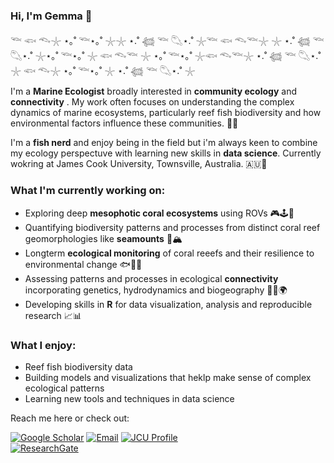 
### Hi, I'm Gemma 👋

𓆝 𓆟 𓆞𓇼 ⋆｡˚ 𓆝⋆｡˚ 𓇼𓇼 ⋆.˚ 𓆉 𓆝 𓆡⋆.˚ 𓇼𓆝 𓆟 𓆞𓆝𓇼 𓇼 ⋆.˚ 𓆉 𓆝 𓆡⋆.˚ 𓇼⋆｡˚ 𓆝⋆｡˚ 𓇼 𓆟 𓆞𓆝 𓇼 ⋆｡˚ 𓆝⋆｡˚ 𓇼𓆟 𓆞𓆝𓇼 ⋆.˚ 𓆉 𓆝 𓆡⋆.˚ 𓇼 𓆟 𓆞𓇼 ⋆｡˚ 𓆝⋆｡˚ 𓇼 ⋆.˚ 𓆉 𓆝 𓆡⋆.˚ 𓇼

I'm a **Marine Ecologist** broadly interested in **community ecology** and **connectivity** . My work often focuses on understanding the complex dynamics of marine ecosystems, particularly reef fish biodiversity and how environmental factors influence these communities. 🌊🐠

I'm a **fish nerd** and enjoy being in the field but i'm always keen to combine my ecology perspectuve with learning new skills in **data science**. 
Currently wokring at James Cook University, Townsville, Australia. 🇦🇺🦘

### What I'm currently working on:
- Exploring deep **mesophotic coral ecosystems** using ROVs 🎮🕹️🐠
- Quantifying biodiversity patterns and processes from distinct coral reef geomorphologies like **seamounts** 🌊🏔️
- Longterm **ecological monitoring** of coral reeefs and their resilience to environmental change 🐟🐠🐡
- Assessing patterns and processes in ecological **connectivity** incorporating genetics, hydrodynamics and biogeography 🧬🌊🌍
- Developing skills in **R** for data visualization, analysis and reproducible research 📈📊

### What I enjoy:
- Reef fish biodiversity data
- Building models and visualizations that heklp make sense of complex ecological patterns
- Learning new tools and techniques in data science

Reach me here or check out:

[![Google Scholar](https://img.shields.io/badge/Google%20Scholar-4285F4?style=flat&logo=google-scholar&logoColor=white)]([https://scholar.google.com](https://scholar.google.com.au/citations?user=ifxcchsAAAAJ&hl=en))  
[![Email](https://img.shields.io/badge/Email-%23D14836.svg?style=flat&logo=Gmail&logoColor=white)](gfgalbraith@gmail.com)
[![JCU Profile](https://your-image-link.com)](https://portfolio.jcu.edu.au/researchers/gemma.galbraith/)  
[![ResearchGate](https://img.shields.io/badge/ResearchGate-00CCBB?style=flat&logo=researchgate&logoColor=white)](https://www.researchgate.net/profile/Gemma-Galbraith)


<!--
**gfgalbraith/gfgalbraith** is a ✨ _special_ ✨ repository because its `README.md` (this file) appears on your GitHub profile.

Here are some ideas to get you started:

- 🔭 I’m currently working on ...
- 🌱 I’m currently learning ...
- 👯 I’m looking to collaborate on ...
- 🤔 I’m looking for help with ...
- 💬 Ask me about ...
- 📫 How to reach me: ...
- 😄 Pronouns: ...
- ⚡ Fun fact: ...
-->
